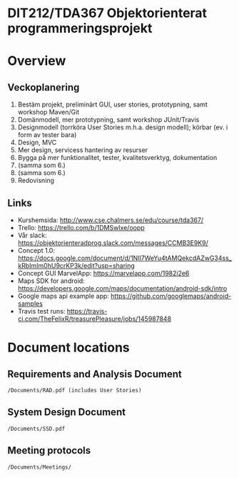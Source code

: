 # DIT212/TDA367 Objektorienterat programmeringsprojekt

# Overview

## Veckoplanering
1. Bestäm projekt, preliminärt GUI, user stories, prototypning, samt workshop Maven/Git
2. Domänmodell, mer prototypning, samt workshop JUnit/Travis
3. Designmodell (torrköra User Stories m.h.a. design modell); körbar (ev. i form av tester bara)
4. Design, MVC
5. Mer design, servicess hantering av resurser
6. Bygga på mer funktionalitet, tester, kvalitetsverktyg, dokumentation
7. (samma som 6.)
8. (samma som 6.)
9. Redovisning

## Links
- Kurshemsida: http://www.cse.chalmers.se/edu/course/tda367/
- Trello: https://trello.com/b/1DMSwIxe/oopp
- Vår slack: https://objektorienteradprog.slack.com/messages/CCMB3E9K9/
- Concept 1.0: https://docs.google.com/document/d/1NIl7WeYu4tAMQekcdAZwG34ss_kRbImIm0hU9crKP3k/edit?usp=sharing
- Concept GUI MarvelApp: https://marvelapp.com/1982i2e6
- Maps SDK for android: https://developers.google.com/maps/documentation/android-sdk/intro
- Google maps api example app: https://github.com/googlemaps/android-samples
- Travis test runs: https://travis-ci.com/TheFelixR/treasurePleasure/jobs/145987848

# Document locations
## Requirements and Analysis Document
````
/Documents/RAD.pdf (includes User Stories)
````
## System Design Document
````
/Documents/SSD.pdf
````

## Meeting protocols
````
/Documents/Meetings/
````
